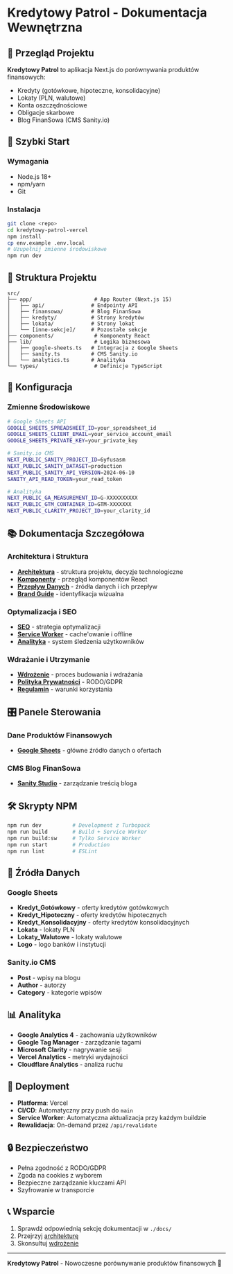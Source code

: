# Kredytowy Patrol - Dokumentacja Wewnętrzna

## 🎯 **Przegląd Projektu**

**Kredytowy Patrol** to aplikacja Next.js do porównywania produktów finansowych:
- Kredyty (gotówkowe, hipoteczne, konsolidacyjne)
- Lokaty (PLN, walutowe)
- Konta oszczędnościowe
- Obligacje skarbowe
- Blog FinanSowa (CMS Sanity.io)

## 🚀 **Szybki Start**

### Wymagania
- Node.js 18+
- npm/yarn
- Git

### Instalacja
```bash
git clone <repo>
cd kredytowy-patrol-vercel
npm install
cp env.example .env.local
# Uzupełnij zmienne środowiskowe
npm run dev
```

## 📁 **Struktura Projektu**

```
src/
├── app/                    # App Router (Next.js 15)
│   ├── api/               # Endpointy API
│   ├── finansowa/         # Blog FinanSowa
│   ├── kredyty/           # Strony kredytów
│   ├── lokata/            # Strony lokat
│   └── [inne-sekcje]/     # Pozostałe sekcje
├── components/             # Komponenty React
├── lib/                    # Logika biznesowa
│   ├── google-sheets.ts   # Integracja z Google Sheets
│   ├── sanity.ts          # CMS Sanity.io
│   └── analytics.ts       # Analityka
└── types/                  # Definicje TypeScript
```

## 🔧 **Konfiguracja**

### Zmienne Środowiskowe
```bash
# Google Sheets API
GOOGLE_SHEETS_SPREADSHEET_ID=your_spreadsheet_id
GOOGLE_SHEETS_CLIENT_EMAIL=your_service_account_email
GOOGLE_SHEETS_PRIVATE_KEY=your_private_key

# Sanity.io CMS
NEXT_PUBLIC_SANITY_PROJECT_ID=6yfusasm
NEXT_PUBLIC_SANITY_DATASET=production
NEXT_PUBLIC_SANITY_API_VERSION=2024-06-10
SANITY_API_READ_TOKEN=your_read_token

# Analityka
NEXT_PUBLIC_GA_MEASUREMENT_ID=G-XXXXXXXXXX
NEXT_PUBLIC_GTM_CONTAINER_ID=GTM-XXXXXXX
NEXT_PUBLIC_CLARITY_PROJECT_ID=your_clarity_id
```

## 📚 **Dokumentacja Szczegółowa**

### Architektura i Struktura
- **[Architektura](docs/ARCHITECTURE.md)** - struktura projektu, decyzje technologiczne
- **[Komponenty](docs/COMPONENTS.md)** - przegląd komponentów React
- **[Przepływ Danych](docs/DATA_FLOW.md)** - źródła danych i ich przepływ
- **[Brand Guide](docs/brandguide.md)** - identyfikacja wizualna

### Optymalizacja i SEO
- **[SEO](docs/SEO.md)** - strategia optymalizacji
- **[Service Worker](docs/SW.md)** - cache'owanie i offline
- **[Analityka](docs/ANALYTICS.md)** - system śledzenia użytkowników

### Wdrażanie i Utrzymanie
- **[Wdrożenie](docs/DEPLOYMENT.md)** - proces budowania i wdrażania
- **[Polityka Prywatności](docs/POLITYKA%20PRYWATNOŚCI.md)** - RODO/GDPR
- **[Regulamin](docs/REGULAMIN%20SERWISU.md)** - warunki korzystania

## 🎛️ **Panele Sterowania**

### Dane Produktów Finansowych
- **[Google Sheets](https://docs.google.com/spreadsheets/d/1YX6oAWYoAcqhv8iF4AGFL0VTvkGFApyocEF-L2P2-JU/edit?gid=263687724#gid=263687724)** - główne źródło danych o ofertach

### CMS Blog FinanSowa
- **[Sanity Studio](https://finansowa.sanity.studio/structure)** - zarządzanie treścią bloga

## 🛠️ **Skrypty NPM**

```bash
npm run dev          # Development z Turbopack
npm run build        # Build + Service Worker
npm run build:sw     # Tylko Service Worker
npm run start        # Production
npm run lint         # ESLint
```

## 🔄 **Źródła Danych**

### Google Sheets
- **Kredyt_Gotówkowy** - oferty kredytów gotówkowych
- **Kredyt_Hipoteczny** - oferty kredytów hipotecznych  
- **Kredyt_Konsolidacyjny** - oferty kredytów konsolidacyjnych
- **Lokata** - lokaty PLN
- **Lokaty_Walutowe** - lokaty walutowe
- **Logo** - logo banków i instytucji

### Sanity.io CMS
- **Post** - wpisy na blogu
- **Author** - autorzy
- **Category** - kategorie wpisów

## 📊 **Analityka**

- **Google Analytics 4** - zachowania użytkowników
- **Google Tag Manager** - zarządzanie tagami
- **Microsoft Clarity** - nagrywanie sesji
- **Vercel Analytics** - metryki wydajności
- **Cloudflare Analytics** - analiza ruchu

## 🚀 **Deployment**

- **Platforma**: Vercel
- **CI/CD**: Automatyczny przy push do `main`
- **Service Worker**: Automatyczna aktualizacja przy każdym buildzie
- **Rewalidacja**: On-demand przez `/api/revalidate`

## 🔒 **Bezpieczeństwo**

- Pełna zgodność z RODO/GDPR
- Zgoda na cookies z wyborem
- Bezpieczne zarządzanie kluczami API
- Szyfrowanie w transporcie

## 📞 **Wsparcie**

1. Sprawdź odpowiednią sekcję dokumentacji w `./docs/`
2. Przejrzyj [architekturę](docs/ARCHITECTURE.md)
3. Skonsultuj [wdrożenie](docs/DEPLOYMENT.md)

---

**Kredytowy Patrol** - Nowoczesne porównywanie produktów finansowych 🏦 